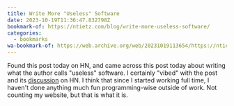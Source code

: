```yaml
---
title: Write More "Useless" Software
date: 2023-10-19T11:36:47.832798Z
bookmark-of: https://ntietz.com/blog/write-more-useless-software/
categories:
  - bookmarks
wa-bookmark-of: https://web.archive.org/web/20231019113654/https://ntietz.com/blog/write-more-useless-software/
---
```


Found this post today on HN, and came across this post today about writing what the author calls "useless" software. I certainly "vibed" with the post and its [discussion](https://news.ycombinator.com/item?id=37911900) on HN. I think that since I started working full time, I haven't done anything much fun programming-wise outside of work. Not counting my website, but that is what it is.
